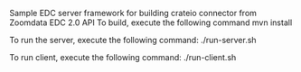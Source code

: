 Sample EDC server framework for building crateio connector from Zoomdata EDC 2.0 API
To build, execute the following command
mvn install

To run the server, execute the following command:
./run-server.sh

To run client, execute the following command:
./run-client.sh

